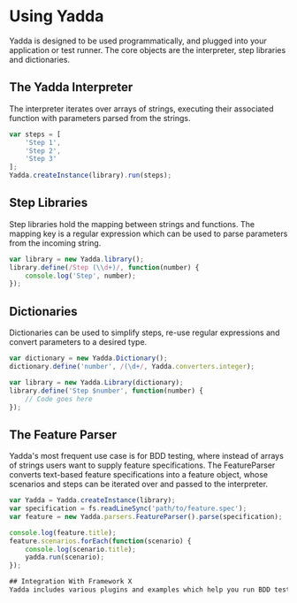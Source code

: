 # Using Yadda

Yadda is designed to be used programmatically, and plugged into your application or test runner. The core objects are the interpreter, step libraries and dictionaries.

## The Yadda Interpreter
The interpreter iterates over arrays of strings, executing their associated function with parameters parsed from the strings.
```js
var steps = [
    'Step 1',
    'Step 2',
    'Step 3'
];
Yadda.createInstance(library).run(steps);
```

## Step Libraries
Step libraries hold the mapping between strings and functions. The mapping key is a regular expression which can be used to parse parameters from the incoming string.
```js
var library = new Yadda.library();
library.define(/Step (\\d+)/, function(number) {
    console.log('Step', number);
});
```

## Dictionaries
Dictionaries can be used to simplify steps, re-use regular expressions and convert parameters to a desired type.
```js
var dictionary = new Yadda.Dictionary();
dictionary.define('number', /(\d+/, Yadda.converters.integer);

var library = new Yadda.Library(dictionary);
library.define('Step $number', function(number) {
    // Code goes here
});
```

## The Feature Parser
Yadda's most frequent use case is for BDD testing, where instead of arrays of strings users want to supply feature specifications. The FeatureParser converts text-based feature specifications into a feature object, whose scenarios and steps can be iterated over and passed to the interpreter.
```js
var Yadda = Yadda.createInstance(library);
var specification = fs.readLineSync('path/to/feature.spec');
var feature = new Yadda.parsers.FeatureParser().parse(specification);

console.log(feature.title);
feature.scenarios.forEach(function(scenario) {
    console.log(scenario.title);
    yadda.run(scenario);
});

## Integration With Framework X
Yadda includes various plugins and examples which help you run BDD tests from your test framework of choice. There are also several open source projects built on top of Yadda making it easier to use. See the [Getting Started](../getting-started) section for more details.



